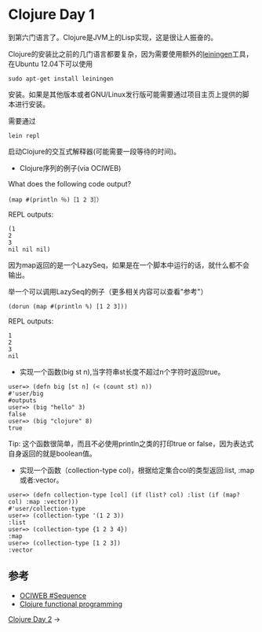 # Clojure Day 1

到第六门语言了。Clojure是JVM上的Lisp实现，这是很让人振奋的。

Clojure的安装比之前的几门语言都要复杂，因为需要使用额外的[leiningen](https://github.com/technomancy/leiningen)工具，在Ubuntu 12.04下可以使用

    sudo apt-get install leiningen

安装。如果是其他版本或者GNU/Linux发行版可能需要通过项目主页上提供的脚本进行安装。

需要通过
    
    lein repl

启动Clojure的交互式解释器(可能需要一段等待的时间)。

* Clojure序列的例子(via OCIWEB)

What does the following code output?

```
(map #(println ％)［1 2 3］）
```

REPL outputs:

```
(1
2
3
nil nil nil)
```

因为map返回的是一个LazySeq，如果是在一个脚本中运行的话，就什么都不会输出。

举一个可以调用LazySeq的例子（更多相关内容可以查看"参考"）

```
(dorun (map #(println %) [1 2 3]))
```

REPL outputs:

```
1
2
3
nil
```

* 实现一个函数(big st n),当字符串st长度不超过n个字符时返回true。

```
user=> (defn big [st n] (< (count st) n))
#'user/big
#outputs
user=> (big "hello" 3)
false
user=> (big "clojure" 8)
true
```

Tip: 这个函数很简单，而且不必使用println之类的打印true or false，因为表达式自身返回的就是boolean值。

* 实现一个函数（collection-type col)，根据给定集合col的类型返回:list, :map或者:vector。

```
user=> (defn collection-type [col] (if (list? col) :list (if (map? col) :map :vector)))
#'user/collection-type
user=> (collection-type '(1 2 3))
:list
user=> (collection-type {1 2 3 4})
:map
user=> (collection-type [1 2 3])
:vector
```

## 参考

* [OCIWEB #Sequence](http://java.ociweb.com/mark/clojure/article.html#Sequences)
* [Clojure functional programming](http://clojure.org/functional_programming)

[Clojure Day 2](Clojure_day_2.md) ->